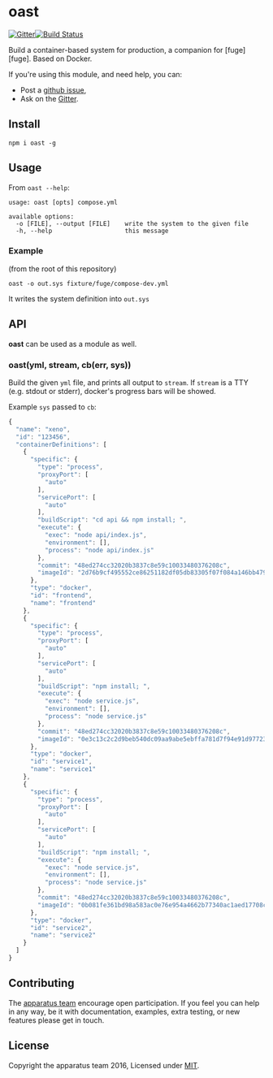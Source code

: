 # oast
[![Gitter][gitter-badge]][gitter-url][![Build Status][travis-badge]][travis-url]

Build a container-based system for production, a companion for [fuge][fuge]. Based on Docker.

If you're using this module, and need help, you can:

- Post a [github issue][],
- Ask on the [Gitter][gitter-url].

## Install

```
npm i oast -g
```

## Usage

From `oast --help`:

```
usage: oast [opts] compose.yml

available options:
  -o [FILE], --output [FILE]    write the system to the given file
  -h, --help                    this message
```

### Example

(from the root of this repository)

```
oast -o out.sys fixture/fuge/compose-dev.yml
```

It writes the system definition into `out.sys`

## API

__oast__ can be used as a module as well.

### oast(yml, stream, cb(err, sys))

Build the given `yml` file, and prints all output to `stream`.
If `stream` is a TTY (e.g. stdout or stderr), docker's progress bars
will be showed.

Example `sys` passed to `cb`:

```js
{
  "name": "xeno",
  "id": "123456",
  "containerDefinitions": [
    {
      "specific": {
        "type": "process",
        "proxyPort": [
          "auto"
        ],
        "servicePort": [
          "auto"
        ],
        "buildScript": "cd api && npm install; ",
        "execute": {
          "exec": "node api/index.js",
          "environment": [],
          "process": "node api/index.js"
        },
        "commit": "48ed274cc32020b3837c8e59c10033480376208c",
        "imageId": "2d76b9cf495552ce86251182df05db83305f07f084a146bb47981f9154e84a78"
      },
      "type": "docker",
      "id": "frontend",
      "name": "frontend"
    },
    {
      "specific": {
        "type": "process",
        "proxyPort": [
          "auto"
        ],
        "servicePort": [
          "auto"
        ],
        "buildScript": "npm install; ",
        "execute": {
          "exec": "node service.js",
          "environment": [],
          "process": "node service.js"
        },
        "commit": "48ed274cc32020b3837c8e59c10033480376208c",
        "imageId": "0e3c13c2c2d9beb540dc09aa9abe5ebffa781d7f94e91d97723a08d188ed6cd4"
      },
      "type": "docker",
      "id": "service1",
      "name": "service1"
    },
    {
      "specific": {
        "type": "process",
        "proxyPort": [
          "auto"
        ],
        "servicePort": [
          "auto"
        ],
        "buildScript": "npm install; ",
        "execute": {
          "exec": "node service.js",
          "environment": [],
          "process": "node service.js"
        },
        "commit": "48ed274cc32020b3837c8e59c10033480376208c",
        "imageId": "0b081fe361bd98a583ac0e76e954a4662b77340ac1aed17708c19f731b77ec3d"
      },
      "type": "docker",
      "id": "service2",
      "name": "service2"
    }
  ]
}
```

## Contributing
The [apparatus team][] encourage open participation. If you feel you can help in any way, be it with
documentation, examples, extra testing, or new features please get in touch.

## License
Copyright the apparatus team 2016, Licensed under [MIT][].

[apparatus team]: https://github.com/apparatus
[travis-badge]: https://travis-ci.org/apparatus/oast.svg
[travis-url]: https://travis-ci.org/apparatus/oast
[gitter-badge]: https://badges.gitter.im/Join%20Chat.svg
[gitter-url]: https://gitter.im/apparatus
[github issue]: https://github.com/apparatus/oast/issues/new
[MIT]: ./LICENSE
